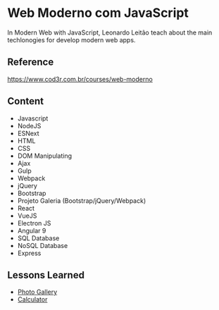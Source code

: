 
# Web Moderno com JavaScript

In Modern Web with JavaScript, Leonardo Leitão teach about the main techlonogies for develop modern web apps.


## Reference

https://www.cod3r.com.br/courses/web-moderno
## Content

- Javascript
- NodeJS
- ESNext
- HTML
- CSS
- DOM Manipulating
- Ajax
- Gulp
- Webpack
- jQuery
- Bootstrap
- Projeto Galeria (Bootstrap/jQuery/Webpack)
- React
- VueJS
- Electron JS
- Angular 9
- SQL Database
- NoSQL Database
- Express
## Lessons Learned

- [Photo Gallery](https://github.com/gabrielrangel/cod3r-web-moderno/tree/main/photo-gallery)
- [Calculator](https://github.com/gabrielrangel/cod3r-web-moderno/blob/main/calculator/)
